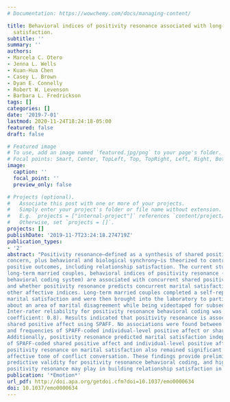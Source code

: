 ```yaml
---
# Documentation: https://wowchemy.com/docs/managing-content/

title: Behavioral indices of positivity resonance associated with long-term marital
  satisfaction.
subtitle: ''
summary: ''
authors:
- Marcela C. Otero
- Jenna L. Wells
- Kuan-Hua Chen
- Casey L. Brown
- Dyan E. Connelly
- Robert W. Levenson
- Barbara L. Fredrickson
tags: []
categories: []
date: '2019-7-01'
lastmod: 2020-11-24T18:24:18-05:00
featured: false
draft: false

# Featured image
# To use, add an image named `featured.jpg/png` to your page's folder.
# Focal points: Smart, Center, TopLeft, Top, TopRight, Left, Right, BottomLeft, Bottom, BottomRight.
image:
  caption: ''
  focal_point: ''
  preview_only: false

# Projects (optional).
#   Associate this post with one or more of your projects.
#   Simply enter your project's folder or file name without extension.
#   E.g. `projects = ["internal-project"]` references `content/project/deep-learning/index.md`.
#   Otherwise, set `projects = []`.
projects: []
publishDate: '2019-11-7T23:24:18.274719Z'
publication_types:
- '2'
abstract: "Positivity resonance—defined as a synthesis of shared positive affect, mutual care and
concern, plus behavioral and biological synchrony—is theorized to contribute to a host of
positive outcomes, including relationship satisfaction. The current study examined whether, in
long-term married couples, behavioral indices of positivity resonance (rated using a new
behavioral coding system) are associated with concurrent shared positive affect using a wellestablished dyadic-level behavioral coding system (i.e., Specific Affect Coding System: SPAFF),
and whether positivity resonance predicts concurrent marital satisfaction independently from
other affective indices. Long-term married couples completed a self-report inventory assessing
marital satisfaction and were then brought into the laboratory to participate in a conversation
about an area of marital disagreement while being videotaped for subsequent behavioral coding.
Inter-rater reliability for positivity resonance behavioral coding was high (intraclass correlation
coefficient: 0.8). Results indicated that positivity resonance is associated with frequency of
shared positive affect using SPAFF. No associations were found between positivity resonance
and frequencies of SPAFF-coded individual-level positive affect or shared negative affect.
Additionally, positivity resonance predicted marital satisfaction independently from frequencies
of SPAFF-coded shared positive affect and individual-level positive affect alone. The effect of
positivity resonance on marital satisfaction also remained significant after controlling for overall
affective tone of conflict conversation. These findings provide preliminary construct and
predictive validity for positivity resonance behavioral coding, and highlight the possible role
positivity resonance may play in building relationship satisfaction in married couples." 
publication: '*Emotion*'
url_pdf: http://doi.apa.org/getdoi.cfm?doi=10.1037/emo0000634
doi: 10.1037/emo0000634
---
```

